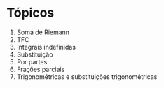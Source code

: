 # Tópicos
1. Soma de Riemann
2. TFC
3. Integrais indefinidas
4. Substituição
5. Por partes
6. Frações parciais
7. Trigonométricas e substituições trigonométricas

